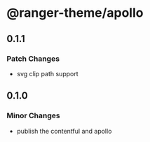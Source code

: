# @ranger-theme/apollo

## 0.1.1

### Patch Changes

- svg clip path support

## 0.1.0

### Minor Changes

- publish the contentful and apollo
